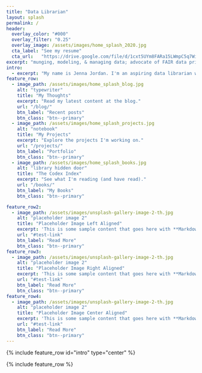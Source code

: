 ```yaml
---
title: "Data Librarian"
layout: splash
permalink: /
header:
  overlay_color: "#000"
  overlay_filter: "0.25"
  overlay_image: /assets/images/home_splash_2020.jpg
  cta_label: "See my resume"
  cta_url:   "https://drive.google.com/file/d/1cxt5UYm8FARa15LWmpC5q7WiP1QF6g6t/view?usp=sharing"
excerpt: "munging, modeling, & managing data; advocate of FAIR data principles, data literacy, & data ethics"
intro:
  - excerpt: "My name is Jenna Jordan. I'm an aspiring data librarian who just graduated with a Masters in Library and Information Science from the University of Illinois at Urbana Champaign. Here you can read about the classes I took while completing my MSLIS at UIUC, my thoughts and experiences while working my way through grad school, and the projects I've worked on along the way. You can also find out a little bit more about me - including some of my favorite books!"
feature_row:
  - image_path: /assets/images/home_splash_blog.jpg
    alt: "typewriter"
    title: "My Thoughts"
    excerpt: "Read my latest content at the blog."
    url: "/blog/"
    btn_label: "Recent posts"
    btn_class: "btn--primary"
  - image_path: /assets/images/home_splash_projects.jpg
    alt: "notebook"
    title: "My Projects"
    excerpt: "Explore the projects I'm working on."
    url: "/projects/"
    btn_label: "Portfolio"
    btn_class: "btn--primary"
  - image_path: /assets/images/home_splash_books.jpg
    alt: "library hidden door"
    title: "The Codex Index"
    excerpt: "See what I'm reading (and have read)."
    url: "/books/"
    btn_label: "My Books"
    btn_class: "btn--primary"

feature_row2:
  - image_path: /assets/images/unsplash-gallery-image-2-th.jpg
    alt: "placeholder image 2"
    title: "Placeholder Image Left Aligned"
    excerpt: 'This is some sample content that goes here with **Markdown** formatting. Left aligned with `type="left"`'
    url: "#test-link"
    btn_label: "Read More"
    btn_class: "btn--primary"
feature_row3:
  - image_path: /assets/images/unsplash-gallery-image-2-th.jpg
    alt: "placeholder image 2"
    title: "Placeholder Image Right Aligned"
    excerpt: 'This is some sample content that goes here with **Markdown** formatting. Right aligned with `type="right"`'
    url: "#test-link"
    btn_label: "Read More"
    btn_class: "btn--primary"
feature_row4:
  - image_path: /assets/images/unsplash-gallery-image-2-th.jpg
    alt: "placeholder image 2"
    title: "Placeholder Image Center Aligned"
    excerpt: 'This is some sample content that goes here with **Markdown** formatting. Centered with `type="center"`'
    url: "#test-link"
    btn_label: "Read More"
    btn_class: "btn--primary"
---
```


{% include feature_row id="intro" type="center" %}

{% include feature_row %}

<!--
{% include feature_row id="feature_row2" type="left" %}

{% include feature_row id="feature_row3" type="right" %}

{% include feature_row id="feature_row4" type="center" %}-->
